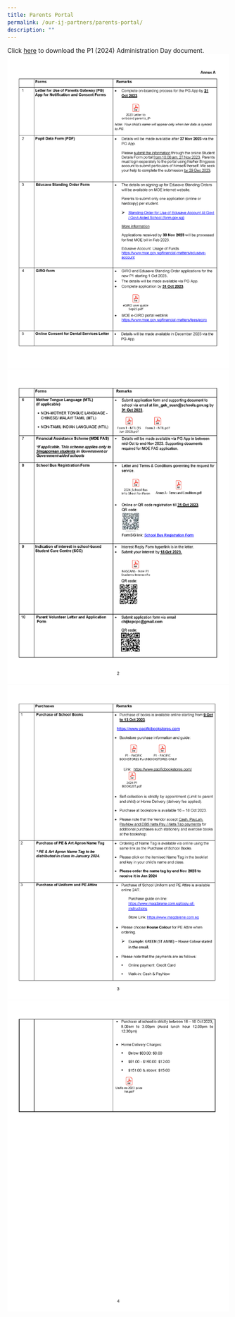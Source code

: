 ```yaml
---
title: Parents Portal
permalink: /our-ij-partners/parents-portal/
description: ""
---
```

Click [here](https://go.gov.sg/p1adminday2024) to download the P1 (2024) Administration Day document.![p12024](/images/2024%20p1%20admin%20day_annex%20a_page_1.png)![p22024](/images/2024%20p1%20admin%20day_annex%20a_page_2.png)![p32024](/images/Our%20IJ%20Partners/2024%20p1%20admin%20day_annex%20a_page_3.png)![p42024](/images/2024%20p1%20admin%20day_annex%20a_page_4.png)